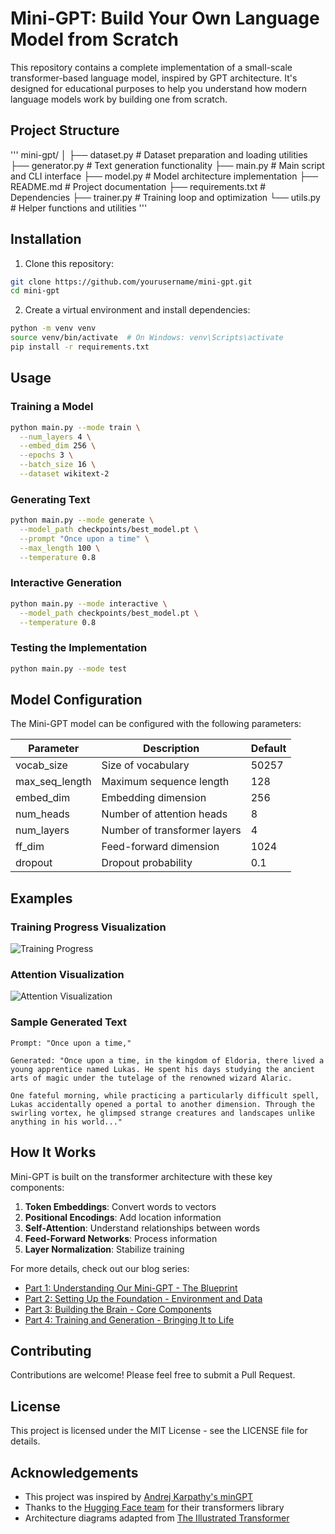 # Mini-GPT: Build Your Own Language Model from Scratch

This repository contains a complete implementation of a small-scale transformer-based language model, inspired by GPT architecture. It's designed for educational purposes to help you understand how modern language models work by building one from scratch.

## Project Structure

'''
mini-gpt/
│
├── dataset.py              # Dataset preparation and loading utilities
├── generator.py            # Text generation functionality 
├── main.py                 # Main script and CLI interface
├── model.py                # Model architecture implementation
├── README.md               # Project documentation
├── requirements.txt        # Dependencies
├── trainer.py              # Training loop and optimization
└── utils.py                # Helper functions and utilities
'''

## Installation

1. Clone this repository:
```bash
git clone https://github.com/yourusername/mini-gpt.git
cd mini-gpt
```

2. Create a virtual environment and install dependencies:
```bash
python -m venv venv
source venv/bin/activate  # On Windows: venv\Scripts\activate
pip install -r requirements.txt
```

## Usage

### Training a Model

```bash
python main.py --mode train \
  --num_layers 4 \
  --embed_dim 256 \
  --epochs 3 \
  --batch_size 16 \
  --dataset wikitext-2
```

### Generating Text

```bash
python main.py --mode generate \
  --model_path checkpoints/best_model.pt \
  --prompt "Once upon a time" \
  --max_length 100 \
  --temperature 0.8
```

### Interactive Generation

```bash
python main.py --mode interactive \
  --model_path checkpoints/best_model.pt \
  --temperature 0.8
```

### Testing the Implementation

```bash
python main.py --mode test
```

## Model Configuration

The Mini-GPT model can be configured with the following parameters:

| Parameter | Description | Default |
|-----------|-------------|---------|
| vocab_size | Size of vocabulary | 50257 |
| max_seq_length | Maximum sequence length | 128 |
| embed_dim | Embedding dimension | 256 |
| num_heads | Number of attention heads | 8 |
| num_layers | Number of transformer layers | 4 |
| ff_dim | Feed-forward dimension | 1024 |
| dropout | Dropout probability | 0.1 |

## Examples

### Training Progress Visualization

![Training Progress](https://miro.medium.com/v2/resize:fit:1400/format:webp/1*YBtBGpgzW_JGMTThvtZ3eg.png)

### Attention Visualization

![Attention Visualization](https://jalammar.github.io/images/gpt2/gpt2-attention-pattern.png)

### Sample Generated Text

```
Prompt: "Once upon a time,"

Generated: "Once upon a time, in the kingdom of Eldoria, there lived a young apprentice named Lukas. He spent his days studying the ancient arts of magic under the tutelage of the renowned wizard Alaric.

One fateful morning, while practicing a particularly difficult spell, Lukas accidentally opened a portal to another dimension. Through the swirling vortex, he glimpsed strange creatures and landscapes unlike anything in his world..."
```

## How It Works

Mini-GPT is built on the transformer architecture with these key components:

1. **Token Embeddings**: Convert words to vectors
2. **Positional Encodings**: Add location information
3. **Self-Attention**: Understand relationships between words
4. **Feed-Forward Networks**: Process information
5. **Layer Normalization**: Stabilize training

For more details, check out our blog series:
- [Part 1: Understanding Our Mini-GPT - The Blueprint](https://link-to-part1)
- [Part 2: Setting Up the Foundation - Environment and Data](https://link-to-part2)
- [Part 3: Building the Brain - Core Components](https://link-to-part3)
- [Part 4: Training and Generation - Bringing It to Life](https://link-to-part4)

## Contributing

Contributions are welcome! Please feel free to submit a Pull Request.

## License

This project is licensed under the MIT License - see the LICENSE file for details.

## Acknowledgements

- This project was inspired by [Andrej Karpathy's minGPT](https://github.com/karpathy/minGPT)
- Thanks to the [Hugging Face team](https://huggingface.co/) for their transformers library
- Architecture diagrams adapted from [The Illustrated Transformer](https://jalammar.github.io/illustrated-transformer/)
